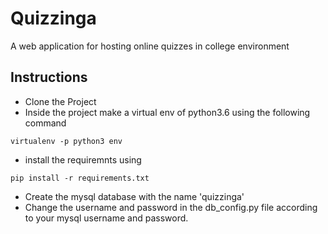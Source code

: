# Quizzinga
A web application for hosting online quizzes in college environment 

## Instructions

- Clone the Project 
- Inside the project make a virtual env of python3.6 using the following command 

```
virtualenv -p python3 env
```
- install the requiremnts using 

```
pip install -r requirements.txt
```
- Create the mysql database with the name 'quizzinga'
- Change the username and password in the db_config.py file according to your mysql username and password.



